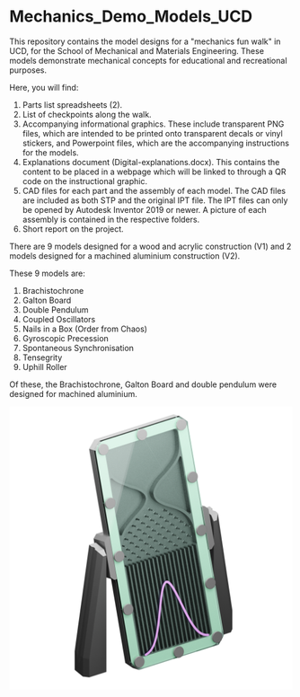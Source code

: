 # Mechanics_Demo_Models_UCD
This repository contains the model designs for a "mechanics fun walk" in UCD, for the School of Mechanical and Materials Engineering.
These models demonstrate mechanical concepts for educational and recreational purposes.

Here, you will find:
1. Parts list spreadsheets (2).
2. List of checkpoints along the walk.
3. Accompanying informational graphics. These include transparent PNG files, which are intended to be printed onto transparent decals or vinyl stickers, and Powerpoint files, which are the accompanying instructions for the models.
4. Explanations document (Digital-explanations.docx). This contains the content to be placed in a webpage which will be linked to through a QR code on the instructional graphic.
5. CAD files for each part and the assembly of each model. The CAD files are included as both STP and the original IPT file. The IPT files can only be opened by Autodesk Inventor 2019 or newer. A picture of each assembly is contained in the respective folders.
6. Short report on the project.

There are 9 models designed for a wood and acrylic construction (V1) and 2 models designed for a machined aluminium construction (V2).

These 9 models are:
1. Brachistochrone
2. Galton Board
3. Double Pendulum
4. Coupled Oscillators
5. Nails in a Box (Order from Chaos)
6. Gyroscopic Precession
7. Spontaneous Synchronisation 
8. Tensegrity 
9. Uphill Roller

Of these, the Brachistochrone, Galton Board and double pendulum were designed for machined aluminium.

<img src="V2-Alu/GaltonBoard-V2/GaltonBoard-render-sticker.png">
